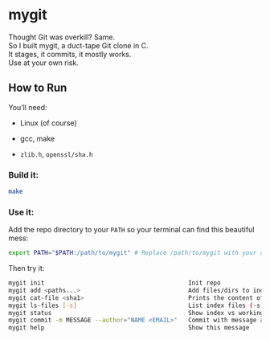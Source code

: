# mygit

Thought Git was overkill? Same.  
So I built mygit, a duct-tape Git clone in C.  
It stages, it commits, it mostly works.  
Use at your own risk.
  
## How to Run

You’ll need:

- Linux (of course)
    
- gcc, make
    
- `zlib.h`, `openssl/sha.h`
    

### Build it:

```bash
make
```

### Use it:

Add the repo directory to your `PATH` so your terminal can find this beautiful mess:

```bash
export PATH="$PATH:/path/to/mygit" # Replace /path/to/mygit with your actual path
```

Then try it:

```bash
mygit init                                        Init repo  
mygit add <paths...>                              Add files/dirs to index  
mygit cat-file <sha1>                             Prints the content of the repo obj 
mygit ls-files [-s]                               List index files (-s = detailed)  
mygit status                                      Show index vs working tree  
mygit commit -m MESSAGE --author="NAME <EMAIL>"   Commit with message and author  
mygit help                                        Show this message  
```
